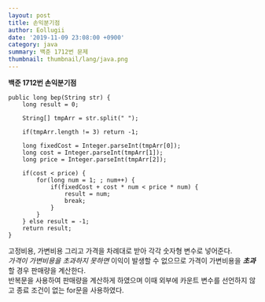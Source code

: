 ```yaml
---
layout: post
title: 손익분기점
author: Eollugii
date: '2019-11-09 23:08:00 +0900'
category: java
summary: 백준 1712번 문제
thumbnail: thumbnail/lang/java.png
---
```


**백준 1712번 손익분기점**

~~~
public long bep(String str) {
    long result = 0;

    String[] tmpArr = str.split(" ");

    if(tmpArr.length != 3) return -1;

    long fixedCost = Integer.parseInt(tmpArr[0]);
    long cost = Integer.parseInt(tmpArr[1]);
    long price = Integer.parseInt(tmpArr[2]);

    if(cost < price) {
        for(long num = 1; ; num++) {
            if(fixedCost + cost * num < price * num) {
                result = num;
                break;
            }
        }
    } else result = -1;
    return result;
}
~~~

고정비용, 가변비용 그리고 가격을 차례대로 받아 각각 숫자형 변수로 넣어준다.  
*가격이 가변비용을 초과하지 못하면* 이익이 발생할 수 없으므로 가격이 가변비용을 ***초과***할 경우 판매량을 계산한다.  
반복문을 사용하여 판매량을 계산하게 하였으며 이때 외부에 카운트 변수를 선언하지 않고 종료 조건이 없는 for문을 사용하였다.  